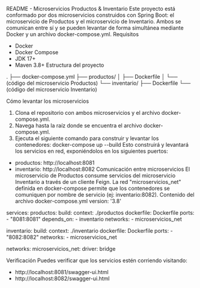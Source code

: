 README - Microservicios Productos & Inventario
Este proyecto está conformado por dos microservicios construidos con Spring Boot: el microservicio de Productos y el microservicio de Inventario. Ambos se comunican entre sí y se pueden levantar de forma simultánea mediante Docker y un archivo docker-compose.yml.
 Requisitos
- Docker
- Docker Compose
- JDK 17+
- Maven 3.8+
 Estructura del proyecto

.
├── docker-compose.yml
├── productos/
│   ├── Dockerfile
│   └── (código del microservicio Productos)
└── inventario/
    ├── Dockerfile
    └── (código del microservicio Inventario)

 Cómo levantar los microservicios
1. Clona el repositorio con ambos microservicios y el archivo docker-compose.yml.
2. Navega hasta la raíz donde se encuentra el archivo docker-compose.yml.
3. Ejecuta el siguiente comando para construir y levantar los contenedores:
docker-compose up --build
Esto construirá y levantará los servicios en red, exponiéndolos en los siguientes puertos:
- productos: http://localhost:8081
- inventario: http://localhost:8082
 Comunicación entre microservicios
El microservicio de Productos consume servicios del microservicio Inventario a través de un cliente Feign. La red "microservicios_net" definida en docker-compose permite que los contenedores se comuniquen por nombre de servicio (ej: inventario:8082).
 Contenido del archivo docker-compose.yml
version: '3.8'

services:
  productos:
    build:
      context: ./productos
      dockerfile: Dockerfile
    ports:
      - "8081:8081"
    depends_on:
      - inventario
    networks:
      - microservicios_net

  inventario:
    build:
      context: ./inventario
      dockerfile: Dockerfile
    ports:
      - "8082:8082"
    networks:
      - microservicios_net

networks:
  microservicios_net:
    driver: bridge

 Verificación
Puedes verificar que los servicios estén corriendo visitando:
- http://localhost:8081/swagger-ui.html
- http://localhost:8082/swagger-ui.html
